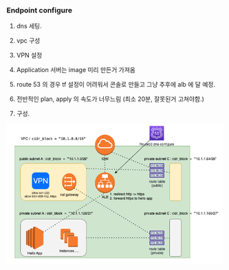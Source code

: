 ### Endpoint configure 


1. dns 세팅.
2. vpc 구성 
3. VPN 설정
4. Application 서버는 image 미리 만든거 가져옴
5. route 53 의 경우 tf 설정이 어려워서 콘솔로 만들고 그냥 추후에 alb 에 달 예정.
6. 전반적인 plan, apply 의 속도가 너무느림 (최소 20분,  잘못된거 고쳐야함.)


7. 구성.


<img src="./image_tf.png" width ="800px" />